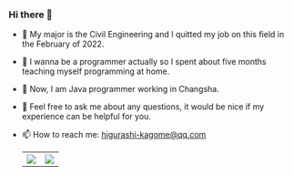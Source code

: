 ### Hi there 👋

- 🧱 My major is the Civil Engineering and I quitted my job on this field in the February of 2022.
- 🌱 I wanna be a programmer actually so I spent about five months teaching myself programming at home.
- 🌳 Now, I am Java programmer working in Changsha.
- 💬 Feel free to ask me about any questions, it would be nice if my experience can be helpful for you.
- 📫 How to reach me: higurashi-kagome@qq.com
  
	<table>
	<tr>
	<th>
		<a href="https://github.com/anuraghazra/github-readme-stats"><img src="https://github-readme-stats.vercel.app/api?username=Higurashi-kagome&show_icons=true&include_all_commits=true&theme=buefy&hide_border=true" style="max-width: 100%;"></a>
	</th>
	<th>
		<a href="https://github.com/anuraghazra/github-readme-stats"><img src="https://github-readme-stats.vercel.app/api/top-langs/?username=Higurashi-kagome&layout=compact&theme=buefy&hide_border=true" style="max-width: 100%;"></a>
	</th>
	</tr>
	</table>
